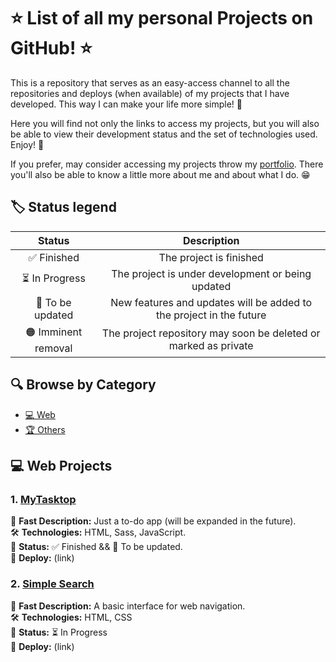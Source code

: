 # ⭐ List of all my personal Projects on GitHub! ⭐

This is a repository that serves as an easy-access channel to all the repositories and deploys (when available) of my projects that I have developed. This way I can make your life more simple! 🎯

Here you will find not only the links to access my projects, but you will also be able to view their development status and the set of technologies used. Enjoy! 🎉

If you prefer, may consider accessing my projects throw my [portfolio](https://pebarros.vercel.app). There you'll also be able to know a little more about me and about what I do. 😁

## 🏷️ Status legend
| Status  | Description |
| :---:  | :---:  |
| ✅ Finished  | The project is finished |
| ⏳ In Progress | The project is under development or being updated  |
| 🔄 To be updated  | New features and updates will be added to the project in the future |
| 🟠 Imminent removal | The project repository may soon be deleted or marked as private  |

## 🔍 Browse by Category
- [💻 Web](#-web-projects)
- [🏆 Others](#-other-projects)

## 💻 Web Projects

### 1. [MyTasktop]([https://github.com/seu-usuario/nome-do-projeto-1](https://github.com/PB369/My-Tasktop))
📘 **Fast Description:** Just a to-do app (will be expanded in the future). <br/> 
🛠️ **Technologies:** HTML, Sass, JavaScript. <br/>
🚀 **Status:** ✅ Finished && 🔄 To be updated. <br/> 
🔗 **Deploy:** (link) <br/>

### 2. [Simple Search]([https://github.com/seu-usuario/nome-do-projeto-1](https://github.com/PB369/Simple-Search))
📘 **Fast Description:** A basic interface for web navigation. <br/>
🛠️ **Technologies:** HTML, CSS <br/>
🚀 **Status:** ⏳ In Progress <br/>
🔗 **Deploy:** (link) <br/>
